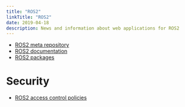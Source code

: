 ```yaml
---
title: "ROS2"
linkTitle: "ROS2"
date: 2019-04-18
description: News and information about web applications for ROS2
---
```

* [ROS2 meta repository](https://github.com/ros2/ros2)
* [ROS2 documentation](https://index.ros.org/doc/ros2/)
* [ROS2 packages](https://index.ros.org/packages/)

# Security
* [ROS2 access control policies](https://design.ros2.org/articles/ros2_access_control_policies.html)

